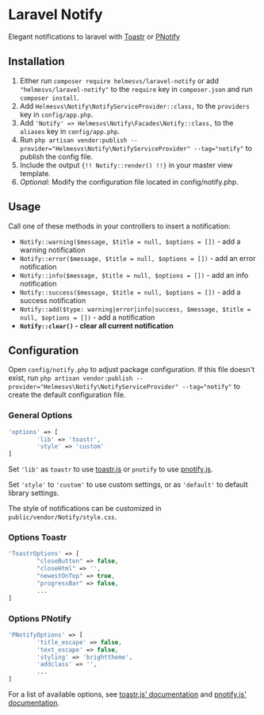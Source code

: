 Laravel Notify
======

Elegant notifications to laravel with [Toastr](https://github.com/CodeSeven/toastr) or [PNotify](https://github.com/sciactive/pnotify)

Installation
------------

1. Either run `composer require helmesvs/laravel-notify` or add `"helmesvs/laravel-notify"` to the `require` key in `composer.json` and run `composer install`.
2. Add `Helmesvs\Notify\NotifyServiceProvider::class,` to the `providers` key in `config/app.php`.
3. Add `'Notify' => Helmesvs\Notify\Facades\Notify::class,` to the `aliases` key in `config/app.php`.
4. Run `php artisan vendor:publish --provider="Helmesvs\Notify\NotifyServiceProvider" --tag="notify"` to publish the config file.
5. Include the output `{!! Notify::render() !!}` in your master view template.
6. *Optional*: Modify the configuration file located in config/notify.php.

Usage
-----

Call one of these methods in your controllers to insert a notification:
  - `Notify::warning($message, $title = null, $options = [])` - add a warning notification
  - `Notify::error($message, $title = null, $options = [])` - add an error notification
  - `Notify::info($message, $title = null, $options = [])` - add an info notification
  - `Notify::success($message, $title = null, $options = [])` - add a success notification
  - `Notify::add($type: warning|error|info|success, $message, $title = null, $options = [])` - add a notification
  - **`Notify::clear()` - clear all current notification**

Configuration
-------------

Open `config/notify.php` to adjust package configuration. If this file doesn't exist, run `php artisan vendor:publish --provider="Helmesvs\Notify\NotifyServiceProvider" --tag="notify"` to create the default configuration file.


### General Options 
``` php
'options' => [
        'lib' => 'toastr',
        'style' => 'custom'
]
```

Set `'lib'` as `toastr` to use [toastr.js](https://github.com/CodeSeven/toastr) or `pnotify` to use [pnotify.js](https://github.com/sciactive/pnotify).

Set `'style'` to `'custom'` to use custom settings, or as `'default'` to default library settings.

The style of notifications can be customized in `public/vendor/Notify/style.css`.

### Options Toastr
``` php
'ToastrOptions' => [
        "closeButton" => false,
        "closeHtml" => '',
        "newestOnTop" => true,
        "progressBar" => false,
        ...
]
```

### Options PNotify
``` php
'PNotifyOptions' => [
        'title_escape' => false,
        'text_escape' => false,
        'styling' => 'brighttheme',
        'addclass' => '', 
        ...
]
```

For a list of available options, see [toastr.js' documentation](https://github.com/CodeSeven/toastr) and [pnotify.js' documentation](https://github.com/sciactive/pnotify).
